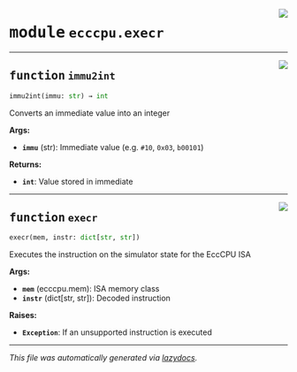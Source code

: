 <!-- markdownlint-disable -->

<a href="https://github.com/nobodywasishere/ponyo/blob/master/ponyo/ecccpu/execr.py#L0"><img align="right" style="float:right;" src="https://img.shields.io/badge/-source-cccccc?style=flat-square"></a>

# <kbd>module</kbd> `ecccpu.execr`





---

<a href="https://github.com/nobodywasishere/ponyo/blob/master/ponyo/ecccpu/execr.py#L1"><img align="right" style="float:right;" src="https://img.shields.io/badge/-source-cccccc?style=flat-square"></a>

## <kbd>function</kbd> `immu2int`

```python
immu2int(immu: str) → int
```

Converts an immediate value into an integer 



**Args:**
 
 - <b>`immu`</b> (str):  Immediate value (e.g. `#10`, `0x03`, `b00101`) 



**Returns:**
 
 - <b>`int`</b>:  Value stored in immediate 


---

<a href="https://github.com/nobodywasishere/ponyo/blob/master/ponyo/ecccpu/execr.py#L20"><img align="right" style="float:right;" src="https://img.shields.io/badge/-source-cccccc?style=flat-square"></a>

## <kbd>function</kbd> `execr`

```python
execr(mem, instr: dict[str, str])
```

Executes the instruction on the simulator state for the EccCPU ISA 



**Args:**
 
 - <b>`mem`</b> (ecccpu.mem):  ISA memory class 
 - <b>`instr`</b> (dict[str, str]):  Decoded instruction 



**Raises:**
 
 - <b>`Exception`</b>:  If an unsupported instruction is executed 




---

_This file was automatically generated via [lazydocs](https://github.com/ml-tooling/lazydocs)._

